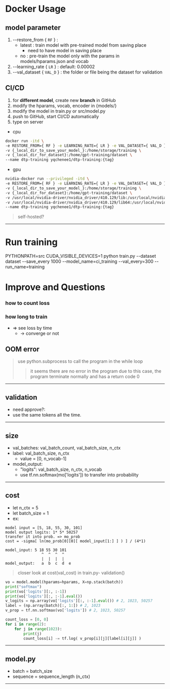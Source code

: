 # Docker Usage
## model parameter
1.  --restore_from { `RF` } : 
    * latest  : train model with pre-trained model from saving place
      * need to have model in saving place
    * no  : pre-train the model only with the params in models/hparams.json and vocab
2.  --learning_rate { `LR` } : default: 0.00002
3.  --val_dataset { `VAL_D` } : the folder or file being the dataset for validation

## CI/CD
1. for **different model**, create new **branch** in GitHub
1. modify the hparams, vocab, encoder in {models/}
2. modify the model in train.py or src/model.py
3. push to GitHub, start CI/CD automatically
4. type on server
  * cpu
```bash
docker run -itd \
-e RESTORE_FROM={ RF } -e LEARNING_RATE={ LR } -e VAL_DATASET={ VAL_D } \
-v {_local_dir_to_save_your_model_}:/home/storage/training \
-v {_local_dir_for_dataset}:/home/gpt-training/dataset \
--name dtp-training yqchenee1/dtp-training:{tag}
```
  * gpu
```bash
nvidia-docker run --privileged -itd \
-e RESTORE_FROM={ RF } -e LEARNING_RATE={ LR } -e VAL_DATASET={ VAL_D } \
-v {_local_dir_to_save_your_model_}:/home/storage/training \
-v {_local_dir_for_dataset}:/home/gpt-training/dataset \
-v /usr/local/nvidia-driver/nvidia_driver/410.129/lib:/usr/local/nvidia/lib \
-v /usr/local/nvidia-driver/nvidia_driver/410.129/lib64:/usr/local/nvidia/lib64 \
--name dtp-training yqchenee1/dtp-training:{tag}
```
>  self-hosted?

----

# Run training
PYTHONPATH=src CUDA_VISIBLE_DEVICES=1 python train.py --dataset dataset --save_every 1000 --model_name=ci_training --val_every=300 --run_name=training

# Improve and Questions
### how to count loss
### how long to train
- => see loss by time
  - -> converge or not
## OOM error
> use python.subprocess to call the program in the while loop
>> it seems there are no error in the program due to this case,
>> the program terminate normally and has a return code 0

---

## validation
-  need approve?:
  - use the same tokens all the time.

---

## size
- val_batches: val_batch_count, val_batch_size, n_ctx
- label: val_batch_size, n_ctx
  - value = [0, n_vocab-1]
- model_output:
  - "logits": val_batch_size, n_ctx, n_vocab
  - use tf.nn.softmax(mo['logits']) to transfer into probability

---

## cost
- let n_ctx = 5
- let batch_size = 1
- ex:
```
model input = [5, 18, 55, 30, 101]
model output logits: 1* 5* 50257
transfer it into prob. => mo_prob
cost = -sigma[ ln(mo_prob[0][0][ model_input[1:] ] ) ] / (4*1)
```
```
model_input: 5 18 55 30 101
                ^  ^  ^  ^
                |  |  |  |
model_output:   a  b  c  d  e
```
> closer look at cost(val_cost) in train.py- validation()
```python
vo = model.model(hparams=hparams, X=np.stack(batch))
print("softmax")
print(vo['logits'][:, :-1])
print(vo['logits'][:, :-1].eval())
v_logits = np.array(vo['logits'][:, :-1].eval()) # 2, 1023, 50257
label = (np.array(batch)[:, 1:]) # 2, 1023
v_prop = tf.nn.softmax(vo['logits']) # 2, 1023, 50257

count_loss = [0, 0]
for i in range(2):
    for j in range(1023):
        print(j)
        count_loss[i] -= tf.log( v_prop[i][j][label[i][j]] )
```

---

## model.py
- batch = batch_size
- sequence = sequence_length (n_ctx)

---
